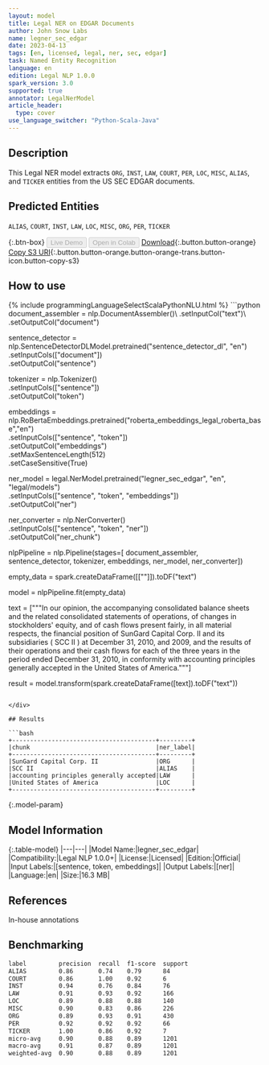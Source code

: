 ```yaml
---
layout: model
title: Legal NER on EDGAR Documents
author: John Snow Labs
name: legner_sec_edgar
date: 2023-04-13
tags: [en, licensed, legal, ner, sec, edgar]
task: Named Entity Recognition
language: en
edition: Legal NLP 1.0.0
spark_version: 3.0
supported: true
annotator: LegalNerModel
article_header:
  type: cover
use_language_switcher: "Python-Scala-Java"
---
```


## Description

This Legal NER model extracts `ORG`, `INST`, `LAW`, `COURT`, `PER`, `LOC`, `MISC`, `ALIAS`, and `TICKER` entities from the US SEC EDGAR documents.

## Predicted Entities

`ALIAS`, `COURT`, `INST`, `LAW`, `LOC`, `MISC`, `ORG`, `PER`, `TICKER`

{:.btn-box}
<button class="button button-orange" disabled>Live Demo</button>
<button class="button button-orange" disabled>Open in Colab</button>
[Download](https://s3.amazonaws.com/auxdata.johnsnowlabs.com/legal/models/legner_sec_edgar_en_1.0.0_3.0_1681397579002.zip){:.button.button-orange}
[Copy S3 URI](s3://auxdata.johnsnowlabs.com/legal/models/legner_sec_edgar_en_1.0.0_3.0_1681397579002.zip){:.button.button-orange.button-orange-trans.button-icon.button-copy-s3}

## How to use



<div class="tabs-box" markdown="1">
{% include programmingLanguageSelectScalaPythonNLU.html %}
```python
document_assembler = nlp.DocumentAssembler()\
      .setInputCol("text")\
      .setOutputCol("document")
        
sentence_detector = nlp.SentenceDetectorDLModel.pretrained("sentence_detector_dl", "en")\
      .setInputCols(["document"])\
      .setOutputCol("sentence")

tokenizer = nlp.Tokenizer()\
      .setInputCols(["sentence"])\
      .setOutputCol("token")

embeddings = nlp.RoBertaEmbeddings.pretrained("roberta_embeddings_legal_roberta_base","en") \
        .setInputCols(["sentence", "token"]) \
        .setOutputCol("embeddings")\
        .setMaxSentenceLength(512)\
        .setCaseSensitive(True)

ner_model = legal.NerModel.pretrained("legner_sec_edgar", "en", "legal/models")\
      .setInputCols(["sentence", "token", "embeddings"])\
      .setOutputCol("ner")

ner_converter = nlp.NerConverter()\
      .setInputCols(["sentence", "token", "ner"])\
      .setOutputCol("ner_chunk")

nlpPipeline = nlp.Pipeline(stages=[
        document_assembler,
        sentence_detector,
        tokenizer,
        embeddings,
        ner_model,
        ner_converter])

empty_data = spark.createDataFrame([[""]]).toDF("text")

model = nlpPipeline.fit(empty_data)

text = ["""In our opinion, the accompanying consolidated balance sheets and the related consolidated statements of operations, of changes in stockholders' equity, and of cash flows present fairly, in all material respects, the financial position of SunGard Capital Corp. II and its subsidiaries ( SCC II ) at December 31, 2010, and 2009, and the results of their operations and their cash flows for each of the three years in the period ended December 31, 2010, in conformity with accounting principles generally accepted in the United States of America."""]

result = model.transform(spark.createDataFrame([text]).toDF("text"))
```

</div>

## Results

```bash
+----------------------------------------+---------+
|chunk                                   |ner_label|
+----------------------------------------+---------+
|SunGard Capital Corp. II                |ORG      |
|SCC II                                  |ALIAS    |
|accounting principles generally accepted|LAW      |
|United States of America                |LOC      |
+----------------------------------------+---------+
```

{:.model-param}
## Model Information

{:.table-model}
|---|---|
|Model Name:|legner_sec_edgar|
|Compatibility:|Legal NLP 1.0.0+|
|License:|Licensed|
|Edition:|Official|
|Input Labels:|[sentence, token, embeddings]|
|Output Labels:|[ner]|
|Language:|en|
|Size:|16.3 MB|

## References

In-house annotations

## Benchmarking

```bash
label         precision  recall  f1-score  support 
ALIAS         0.86       0.74    0.79      84      
COURT         0.86       1.00    0.92      6       
INST          0.94       0.76    0.84      76      
LAW           0.91       0.93    0.92      166     
LOC           0.89       0.88    0.88      140     
MISC          0.90       0.83    0.86      226     
ORG           0.89       0.93    0.91      430     
PER           0.92       0.92    0.92      66      
TICKER        1.00       0.86    0.92      7       
micro-avg     0.90       0.88    0.89      1201    
macro-avg     0.91       0.87    0.89      1201    
weighted-avg  0.90       0.88    0.89      1201
```
